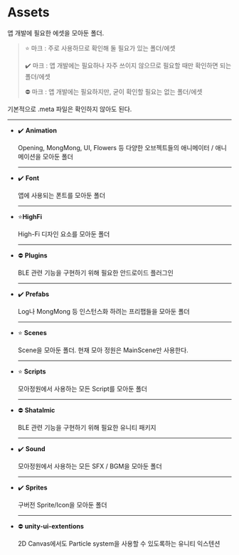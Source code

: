 # Assets

앱 개발에 필요한 에셋을 모아둔 폴더.

> ⭐ 마크 : 주로 사용하므로 확인해 둘 필요가 있는 폴더/에셋
>
> ✔️ 마크 : 앱 개발에는 필요하나 자주 쓰이지 않으므로 필요할 때만 확인하면 되는 폴더/에셋
>
> ⛔ 마크 : 앱 개발에는 필요하지만, 굳이 확인할 필요는 없는 폴더/에셋

기본적으로 .meta 파일은 확인하지 않아도 된다.

---

- ✔️  **Animation**

  Opening, MongMong, UI, Flowers 등 다양한 오브젝트들의 애니메이터 / 애니메이션을 모아둔 폴더

  ---

- ✔️ **Font**

  앱에 사용되는 폰트를 모아둔 폴더

  ---

- ⭐**HighFi**

  High-Fi 디자인 요소를 모아둔 폴더

  ---

- ⛔ **Plugins**

  BLE 관련 기능을 구현하기 위해 필요한 안드로이드 플러그인

  ---

- ✔️ **Prefabs**

  Log나 MongMong 등 인스턴스화 하려는 프리팹들을 모아둔 폴더

  ---

- ⭐ **Scenes**

  Scene을 모아둔 폴더. 현재 모아 정원은 MainScene만 사용한다.

  ---

- ⭐ **Scripts**

  모아정원에서 사용하는 모든 Script를 모아둔 폴더

  ---

- ⛔ **Shatalmic**

  BLE 관련 기능을 구현하기 위해 필요한 유니티 패키지

  ---

- ✔️ **Sound**

  모아정원에서 사용하는 모든 SFX / BGM을 모아둔 폴더

  ---

- ✔️ **Sprites**

  구버전 Sprite/Icon을 모아둔 폴더

  ---

- ⛔ **unity-ui-extentions**

  2D Canvas에서도 Particle system을 사용할 수 있도록하는 유니티 익스텐션

